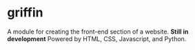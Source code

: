 # griffin
A module for creating the front-end section of a website. **Still in development**
Powered by HTML, CSS, Javascript, and Python.
